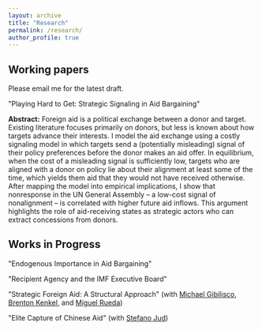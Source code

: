 ```yaml
---
layout: archive
title: "Research"
permalink: /research/
author_profile: true
---
```

## Working papers
Please email me for the latest draft. 

"Playing Hard to Get: Strategic Signaling in Aid Bargaining"

**Abstract:** Foreign aid is a political exchange between a donor and target. Existing literature focuses
primarily on donors, but less is known about how targets advance their interests. I model the aid
exchange using a costly signaling model in which targets send a (potentially misleading) signal
of their policy preferences before the donor makes an aid offer. In equilibrium, when the cost of
a misleading signal is sufficiently low, targets who are aligned with a donor on policy lie about
their alignment at least some of the time, which yields them aid that they would not have received
otherwise. After mapping the model into empirical implications, I show that nonresponse in the
UN General Assembly – a low-cost signal of nonalignment – is correlated with higher future aid
inflows. This argument highlights the role of aid-receiving states as strategic actors who can
extract concessions from donors.


## Works in Progress
"Endogenous Importance in Aid Bargaining"

"Recipient Agency and the IMF Executive Board"

"Strategic Foreign Aid: A Structural Approach" (with [Michael Gibilisco](https://michaelgibilisco.com/index.html), [Brenton Kenkel](https://bkenkel.com/), and [Miguel Rueda](http://miguelrueda.net/))

"Elite Capture of Chinese Aid" (with [Stefano Jud](https://stefanojud.com/))